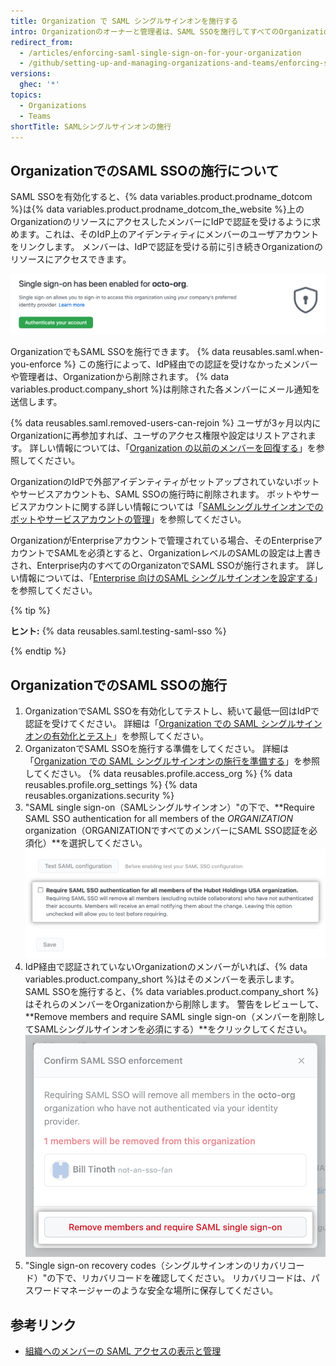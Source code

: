```yaml
---
title: Organization で SAML シングルサインオンを施行する
intro: Organizationのオーナーと管理者は、SAML SSOを施行してすべてのOrganizationメンバーがアイデンティティプロバイダ（IdP）経由で認証を受けなければならないようにすることができます。　
redirect_from:
  - /articles/enforcing-saml-single-sign-on-for-your-organization
  - /github/setting-up-and-managing-organizations-and-teams/enforcing-saml-single-sign-on-for-your-organization
versions:
  ghec: '*'
topics:
  - Organizations
  - Teams
shortTitle: SAMLシングルサインオンの施行
---
```


## OrganizationでのSAML SSOの施行について

SAML SSOを有効化すると、{% data variables.product.prodname_dotcom %}は{% data variables.product.prodname_dotcom_the_website %}上のOrganizationのリソースにアクセスしたメンバーにIdPで認証を受けるように求めます。これは、そのIdP上のアイデンティティにメンバーのユーザアカウントをリンクします。 メンバーは、IdPで認証を受ける前に引き続きOrganizationのリソースにアクセスできます。

![Organizationへのアクセスに際してSAML SSOで承認を受けるよう求めるバナー](/assets/images/help/saml/sso-has-been-enabled.png)

OrganizationでもSAML SSOを施行できます。 {% data reusables.saml.when-you-enforce %} この施行によって、IdP経由での認証を受けなかったメンバーや管理者は、Organizationから削除されます。 {% data variables.product.company_short %}は削除された各メンバーにメール通知を送信します。

{% data reusables.saml.removed-users-can-rejoin %} ユーザが3ヶ月以内にOrganizationに再参加すれば、ユーザのアクセス権限や設定はリストアされます。 詳しい情報については、「[Organization の以前のメンバーを回復する](/articles/reinstating-a-former-member-of-your-organization)」を参照してください。

OrganizationのIdPで外部アイデンティティがセットアップされていないボットやサービスアカウントも、SAML SSOの施行時に削除されます。 ボットやサービスアカウントに関する詳しい情報については「[SAMLシングルサインオンでのボットやサービスアカウントの管理](/articles/managing-bots-and-service-accounts-with-saml-single-sign-on)」を参照してください。

OrganizationがEnterpriseアカウントで管理されている場合、そのEnterpriseアカウントでSAMLを必須とすると、OrganizationレベルのSAMLの設定は上書きされ、Enterprise内のすべてのOrganizatonでSAML SSOが施行されます。 詳しい情報については、「[Enterprise 向けのSAML シングルサインオンを設定する](/enterprise-cloud@latest/admin/authentication/managing-identity-and-access-for-your-enterprise/configuring-saml-single-sign-on-for-your-enterprise)」を参照してください。

{% tip %}

**ヒント:** {% data reusables.saml.testing-saml-sso %}

{% endtip %}

## OrganizationでのSAML SSOの施行

1. OrganizationでSAML SSOを有効化してテストし、続いて最低一回はIdPで認証を受けてください。 詳細は「[Organization での SAML シングルサインオンの有効化とテスト](/articles/enabling-and-testing-saml-single-sign-on-for-your-organization)」を参照してください。
1. OrganizatonでSAML SSOを施行する準備をしてください。 詳細は「[Organization での SAML シングルサインオンの施行を準備する](/organizations/managing-saml-single-sign-on-for-your-organization/preparing-to-enforce-saml-single-sign-on-in-your-organization)」を参照してください。
{% data reusables.profile.access_org %}
{% data reusables.profile.org_settings %}
{% data reusables.organizations.security %}
1. "SAML single sign-on（SAMLシングルサインオン）"の下で、**Require SAML SSO authentication for all members of the _ORGANIZATION_ organization（ORGANIZATIONですべてのメンバーにSAML SSO認証を必須化）**を選択してください。 !["SAML SSO認証を必須にする"チェックボックス](/assets/images/help/saml/require-saml-sso-authentication.png)
1. IdP経由で認証されていないOrganizationのメンバーがいれば、{% data variables.product.company_short %}はそのメンバーを表示します。 SAML SSOを施行すると、{% data variables.product.company_short %}はそれらのメンバーをOrganizationから削除します。 警告をレビューして、**Remove members and require SAML single sign-on（メンバーを削除してSAMLシングルサインオンを必須にする）**をクリックしてください。 ![Organizationから削除されるメンバーのリストがある"SAML SSO認証の確認"ダイアログ](/assets/images/help/saml/confirm-saml-sso-enforcement.png)
1. "Single sign-on recovery codes（シングルサインオンのリカバリコード）"の下で、リカバリコードを確認してください。 リカバリコードは、パスワードマネージャーのような安全な場所に保存してください。

## 参考リンク

- [組織へのメンバーの SAML アクセスの表示と管理](/organizations/granting-access-to-your-organization-with-saml-single-sign-on/viewing-and-managing-a-members-saml-access-to-your-organization)

